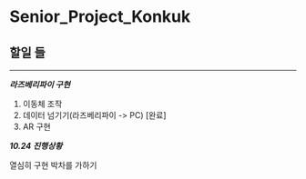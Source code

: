 # Senior_Project_Konkuk

## 할일 들

---

***라즈베리파이 구현***
1. 이동체 조작
2. 데이터 넘기기(라즈베리파이 -> PC) [완료]
3. AR 구현

***10.24 진행상황***

열심히 구현 박차를 가하기
